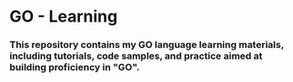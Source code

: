 # GO - Learning

### This repository contains my GO language learning materials, including tutorials, code samples, and practice aimed at building proficiency in "GO".
